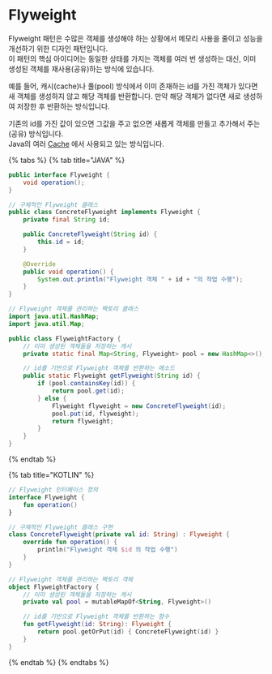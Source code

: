 # Flyweight

Flyweight 패턴은 수많은 객체를 생성해야 하는 상황에서 메모리 사용을 줄이고 성능을 개선하기 위한 디자인 패턴입니다.\
이 패턴의 핵심 아이디어는 동일한 상태를 가지는 객체를 여러 번 생성하는 대신, 이미 생성된 객체를 재사용(공유)하는 방식에 있습니다.

예를 들어, 캐시(cache)나 풀(pool) 방식에서 이미 존재하는 id를 가진 객체가 있다면 새 객체를 생성하지 않고 해당 객체를 반환합니다. 만약 해당 객체가 없다면 새로 생성하여 저장한 후 반환하는 방식입니다.



기존의 id를 가진 값이 있으면 그값을 주고 없으면 새롭게 객체를 만들고 추가해서 주는(공유) 방식입니다.\
Java의 여러 [Cache](../../jvm/clean-architecture/instance-cache.md) 에서 사용되고 있는 방식입니다.

{% tabs %}
{% tab title="JAVA" %}
```java
public interface Flyweight {
    void operation();
}

// 구체적인 Flyweight 클래스
public class ConcreteFlyweight implements Flyweight {
    private final String id;

    public ConcreteFlyweight(String id) {
        this.id = id;
    }

    @Override
    public void operation() {
        System.out.println("Flyweight 객체 " + id + "의 작업 수행");
    }
}

// Flyweight 객체를 관리하는 팩토리 클래스
import java.util.HashMap;
import java.util.Map;

public class FlyweightFactory {
    // 이미 생성된 객체들을 저장하는 캐시
    private static final Map<String, Flyweight> pool = new HashMap<>();

    // id를 기반으로 Flyweight 객체를 반환하는 메소드
    public static Flyweight getFlyweight(String id) {
        if (pool.containsKey(id)) {
            return pool.get(id);
        } else {
            Flyweight flyweight = new ConcreteFlyweight(id);
            pool.put(id, flyweight);
            return flyweight;
        }
    }
}

```
{% endtab %}

{% tab title="KOTLIN" %}
```kotlin
// Flyweight 인터페이스 정의
interface Flyweight {
    fun operation()
}

// 구체적인 Flyweight 클래스 구현
class ConcreteFlyweight(private val id: String) : Flyweight {
    override fun operation() {
        println("Flyweight 객체 $id 의 작업 수행")
    }
}

// Flyweight 객체를 관리하는 팩토리 객체
object FlyweightFactory {
    // 이미 생성된 객체들을 저장하는 캐시
    private val pool = mutableMapOf<String, Flyweight>()

    // id를 기반으로 Flyweight 객체를 반환하는 함수
    fun getFlyweight(id: String): Flyweight {
        return pool.getOrPut(id) { ConcreteFlyweight(id) }
    }
}
```
{% endtab %}
{% endtabs %}


